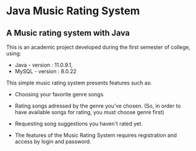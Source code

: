 # Java Music Rating System
## A Music rating system with Java

This is an academic project developed during the first semester of college, using:
 - Java - version : 11.0.9.1,
 - MySQL - version : 8.0.22

This simple music rating system presents features such as:

- Choosing your favorite genre songs.

- Rating songs adressed by the genre you've chosen.
(So, in order to have available songs for rating, you must choose genre first)

- Requesting song suggestions you haven't rated yet.

- The features of the Music Rating System requires registration and access by login and password.
